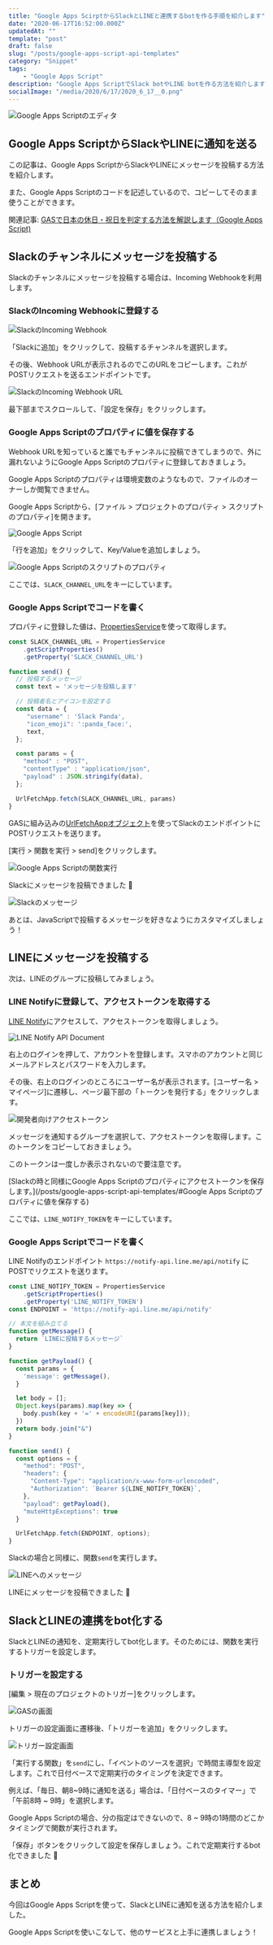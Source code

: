 ```yaml
---
title: "Google Apps ScirptからSlackとLINEと連携するbotを作る手順を紹介します"
date: "2020-06-17T16:52:00.000Z"
updatedAt: ""
template: "post"
draft: false
slug: "/posts/google-apps-script-api-templates"
category: "Snippet"
tags:
    - "Google Apps Script"
description: "Google Apps ScriptでSlack botやLINE botを作る方法を紹介します。"
socialImage: "/media/2020/6/17/2020_6_17__0.png"
---
```


![Google Apps Scriptのエディタ](/media/2020/6/17/2020_6_17__0.png)

## Google Apps ScriptからSlackやLINEに通知を送る
この記事は、Google Apps ScriptからSlackやLINEにメッセージを投稿する方法を紹介します。

また、Google Apps Scriptのコードを記述しているので、コピーしてそのまま使うことができます。

関連記事: [GASで日本の休日・祝日を判定する方法を解説します（Google Apps Script)](/posts/judge-holiday-in-japan-by-google-apps-script)

<script async src="https://pagead2.googlesyndication.com/pagead/js/adsbygoogle.js"></script>
<ins class="adsbygoogle"
     style="display:block; text-align:center;"
     data-ad-layout="in-article"
     data-ad-format="fluid"
     data-ad-client="ca-pub-4506236710956024"
     data-ad-slot="9422382340"></ins>
<script>
     (adsbygoogle = window.adsbygoogle || []).push({});
</script>

## Slackのチャンネルにメッセージを投稿する
Slackのチャンネルにメッセージを投稿する場合は、Incoming Webhookを利用します。

### SlackのIncoming Webhookに登録する
![SlackのIncoming Webhook](/media/2020/6/17/2020_6_17__1.png)

「Slackに追加」をクリックして、投稿するチャンネルを選択します。

その後、Webhook URLが表示されるのでこのURLをコピーします。これがPOSTリクエストを送るエンドポイントです。

![SlackのIncoming Webhook URL](/media/2020/6/17/2020_6_17__2.png)

最下部までスクロールして、「設定を保存」をクリックします。

### Google Apps Scriptのプロパティに値を保存する
Webhook URLを知っていると誰でもチャンネルに投稿できてしまうので、外に漏れないようにGoogle Apps Scriptのプロパティに登録しておきましょう。

Google Apps Scriptのプロパティは環境変数のようなもので、ファイルのオーナーしか閲覧できません。

Google Apps Scriptから、[ファイル > プロジェクトのプロパティ > スクリプトのプロパティ]を開きます。

![Google Apps Script](/media/2020/6/17/2020_6_17__3.png)

「行を追加」をクリックして、Key/Valueを追加しましょう。

![Google Apps Scriptのスクリプトのプロパティ](/media/2020/6/17/2020_6_17__4.png)

ここでは、`SLACK_CHANNEL_URL`をキーにしています。

### Google Apps Scriptでコードを書く
プロパティに登録した値は、[PropertiesService](https://developers.google.com/apps-script/reference/properties/properties-service)を使って取得します。

```js
const SLACK_CHANNEL_URL = PropertiesService
    .getScriptProperties()
    .getProperty('SLACK_CHANNEL_URL')

function send() {
  // 投稿するメッセージ
  const text = 'メッセージを投稿します'

  // 投稿者名とアイコンを設定する
  const data = {
     "username" : 'Slack Panda',
     "icon_emoji": ':panda_face:',
     text,
  };

  const params = {
    "method" : "POST",
    "contentType" : "application/json",
    "payload" : JSON.stringify(data),
  };

  UrlFetchApp.fetch(SLACK_CHANNEL_URL, params)
}
```

GASに組み込みの[UrlFetchAppオブジェクト](https://developers.google.com/apps-script/reference/url-fetch/url-fetch-app)を使ってSlackのエンドポイントにPOSTリクエストを送ります。

[実行 > 関数を実行 > send]をクリックします。

![Google Apps Scriptの関数実行](/media/2020/6/17/2020_6_17__5.png)

Slackにメッセージを投稿できました 🎉

![Slackのメッセージ](/media/2020/6/17/2020_6_17__6.png)

あとは、JavaScriptで投稿するメッセージを好きなようにカスタマイズしましょう！

## LINEにメッセージを投稿する
次は、LINEのグループに投稿してみましょう。

### LINE Notifyに登録して、アクセストークンを取得する
[LINE Notify](https://notify-bot.line.me/ja/)にアクセスして、アクセストークンを取得しましょう。

![LINE Notify API Document](/media/2020/6/17/2020_6_17__7.png)

右上のログインを押して、アカウントを登録します。スマホのアカウントと同じメールアドレスとパスワードを入力します。

その後、右上のログインのところにユーザー名が表示されます。[ユーザー名 > マイページ]に遷移し、ページ最下部の「トークンを発行する」をクリックします。

![開発者向けアクセストークン](/media/2020/6/17/2020_6_17__8.png)

メッセージを通知するグループを選択して、アクセストークンを取得します。このトークンをコピーしておきましょう。

このトークンは一度しか表示されないので要注意です。

[Slackの時と同様にGoogle Apps Scriptのプロパティにアクセストークンを保存します。](/posts/google-apps-script-api-templates/#Google Apps Scriptのプロパティに値を保存する)

ここでは、`LINE_NOTIFY_TOKEN`をキーにしています。

### Google Apps Scriptでコードを書く
LINE Notifyのエンドポイント `https://notify-api.line.me/api/notify` にPOSTでリクエストを送ります。

```js
const LINE_NOTIFY_TOKEN = PropertiesService
    .getScriptProperties()
    .getProperty('LINE_NOTIFY_TOKEN')
const ENDPOINT = 'https://notify-api.line.me/api/notify'

// 本文を組み立てる
function getMessage() {
  return `LINEに投稿するメッセージ`
}

function getPayload() {
  const params = {
    'message': getMessage(),
  }

  let body = [];
  Object.keys(params).map(key => {
    body.push(key + '=' + encodeURI(params[key]));
  })
  return body.join("&")
}

function send() {
  const options = {
    "method": "POST",
    "headers": {
      "Content-Type": "application/x-www-form-urlencoded",
      "Authorization": `Bearer ${LINE_NOTIFY_TOKEN}`,
    },
    "payload": getPayload(),
    "muteHttpExceptions": true
  }

  UrlFetchApp.fetch(ENDPOINT, options);
}
```

Slackの場合と同様に、関数`send`を実行します。

![LINEへのメッセージ](/media/2020/6/17/2020_6_17__9.png)

LINEにメッセージを投稿できました 🎉


## SlackとLINEの連携をbot化する
SlackとLINEの通知を、定期実行してbot化します。そのためには、関数を実行するトリガーを設定します。

### トリガーを設定する
[編集 > 現在のプロジェクトのトリガー]をクリックします。

![GASの画面](/media/2020/6/17/2020_6_17__10.png)

トリガーの設定画面に遷移後、「トリガーを追加」をクリックします。

![トリガー設定画面](/media/2020/6/17/2020_6_17__11.png)

「実行する関数」を`send`にし、「イベントのソースを選択」で時間主導型を設定します。これで日付ベースで定期実行のタイミングを決定できます。

例えば、「毎日、朝8~9時に通知を送る」場合は、「日付ベースのタイマー」で「午前8時 ~ 9時」を選択します。

Google Apps Scriptの場合、分の指定はできないので、8 ~ 9時の1時間のどこかタイミングで関数が実行されます。

「保存」ボタンをクリックして設定を保存しましょう。これで定期実行するbot化できました 🎉

## まとめ
今回はGoogle Apps Scriptを使って、SlackとLINEに通知を送る方法を紹介しました。

Google Apps Scriptを使いこなして、他のサービスと上手に連携しましょう！
